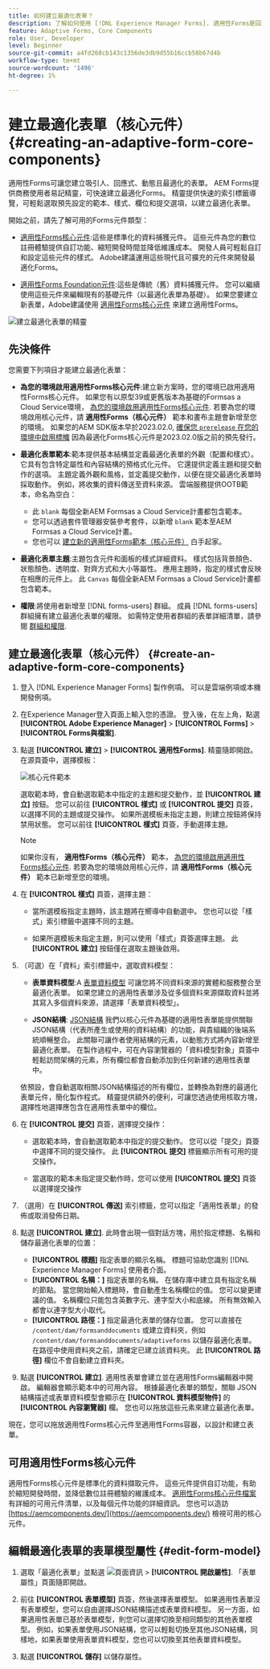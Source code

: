 ```yaml
---
title: 如何建立最適化表單？
description: 了解如何使用 [!DNL Experience Manager Forms]. 適用性Forms是回應式HTML5表單，可簡化資訊收集和處理。 進一步了解如何根據表單資料模型和XML或JSON結構建立最適化表單。
feature: Adaptive Forms, Core Components
role: User, Developer
level: Beginner
source-git-commit: a4fd268cb143c1356de3db9d55b16ccb58b67d4b
workflow-type: tm+mt
source-wordcount: '1496'
ht-degree: 1%

---
```



# 建立最適化表單（核心元件） {#creating-an-adaptive-form-core-components}

適用性Forms可讓您建立吸引人、回應式、動態且最適化的表單。 AEM Forms提供商務使用者易記精靈，可快速建立最適化Forms。 精靈提供快速的索引標籤導覽，可輕鬆選取預先設定的範本、樣式、欄位和提交選項，以建立最適化表單。

開始之前，請先了解可用的Forms元件類型：

* [適用性Forms核心元件](https://experienceleague.adobe.com/docs/experience-manager-core-components/using/adaptive-forms/introduction.html?lang=zh-Hant):這些是標準化的資料捕獲元件。 這些元件為您的數位註冊體驗提供自訂功能、縮短開發時間並降低維護成本。 開發人員可輕鬆自訂和設定這些元件的樣式。 Adobe建議運用這些現代且可擴充的元件來開發最適化Forms。

* [適用性Forms Foundation元件](creating-adaptive-form.md):這些是傳統（舊）資料捕獲元件。 您可以繼續使用這些元件來編輯現有的基礎元件（以最適化表單為基礎）。 如果您要建立新表單，Adobe建議使用  [適用性Forms核心元件](creating-adaptive-form-core-components.md) 來建立適用性Forms。

![建立最適化表單的精靈](/help/release-notes/assets/wizard.png)


## 先決條件

您需要下列項目才能建立最適化表單：

* **為您的環境啟用適用性Forms核心元件**:建立新方案時，您的環境已啟用適用性Forms核心元件。 如果您有以原型39或更舊版本為基礎的Formsas a Cloud Service環境， [為您的環境啟用適用性Forms核心元件](setup-local-development-environment.md#enable-adaptive-forms-core-components-for-an-existing-aem-archetype-based-project). 若要為您的環境啟用核心元件，請 **適用性Forms（核心元件）** 範本和畫布主題會新增至您的環境。 如果您的AEM SDK版本早於2023.02.0, [確保您 `prerelease` 在您的環境中啟用標幟](https://experienceleague.adobe.com/docs/experience-manager-cloud-service/content/release-notes/prerelease.html?lang=en#new-features) 因為最適化Forms核心元件是2023.02.0版之前的預先發行。

* **最適化表單範本**:範本提供基本結構並定義最適化表單的外觀（配置和樣式）。 它具有包含特定屬性和內容結構的預格式化元件。 它還提供定義主題和提交動作的選項。 主題定義外觀和風格，並定義提交動作，以便在提交最適化表單時採取動作。 例如，將收集的資料傳送至資料來源。 雲端服務提供OOTB範本，命名為空白：

   * 此 `blank` 每個全新AEM Formsas a Cloud Service計畫都包含範本。
   * 您可以透過套件管理器安裝參考套件，以新增 `blank` 範本至AEM Formsas a Cloud Service計畫。
   * 您也可以 [建立新的適用性Forms範本（核心元件）](template-editor.md) 白手起家。

* **最適化表單主題**:主題包含元件和面板的樣式詳細資料。 樣式包括背景顏色、狀態顏色、透明度、對齊方式和大小等屬性。 應用主題時，指定的樣式會反映在相應的元件上。  此 `Canvas` 每個全新AEM Formsas a Cloud Service計畫都包含範本。

   <!-- * You can install the reference package, via package manager, to add the `Canvas` template to your AEM Forms as a Cloud Service program.
    * You can also [create a new Adaptive Forms theme (Core Components)](template-editor.md) and deploy it to your AEM Forms as a Cloud Service program. -->

* **權限**:將使用者新增至 [!DNL forms-users] 群組。 成員 [!DNL forms-users] 群組擁有建立最適化表單的權限。 如需特定使用者群組的表單詳細清單，請參閱 [群組和權限](forms-groups-privileges-tasks.md).


## 建立最適化表單（核心元件） {#create-an-adaptive-form-core-components}

1. 登入 [!DNL Experience Manager Forms] 製作例項。 可以是雲端例項或本機開發例項。

1. 在Experience Manager登入頁面上輸入您的憑證。 登入後，在左上角，點選 **[!UICONTROL Adobe Experience Manager]** > **[!UICONTROL Forms]** > **[!UICONTROL Forms與檔案]**.

1. 點選 **[!UICONTROL 建立]**  > **[!UICONTROL 適用性Forms]**. 精靈隨即開啟。 在源頁簽中，選擇模板：

   ![核心元件範本](/help/forms/assets/core-components-template.png)

   選取範本時，會自動選取範本中指定的主題和提交動作，並 **[!UICONTROL 建立]** 按鈕。 您可以前往 **[!UICONTROL 樣式]** 或 **[!UICONTROL 提交]** 頁簽，以選擇不同的主題或提交操作。 如果所選模板未指定主題，則建立按鈕將保持禁用狀態。 您可以前往 **[!UICONTROL 樣式]** 頁簽，手動選擇主題。

   >[!NOTE]
   >
   >
   > 如果你沒有， **適用性Forms（核心元件）** 範本， [為您的環境啟用適用性Forms核心元件](setup-local-development-environment.md#enable-adaptive-forms-core-components-for-an-existing-aem-archetype-based-project). 若要為您的環境啟用核心元件，請 **適用性Forms（核心元件）** 範本已新增至您的環境。

1. 在 **[!UICONTROL 樣式]** 頁簽，選擇主題：

   * 當所選模板指定主題時，該主題將在嚮導中自動選中。 您也可以從「樣式」索引標籤中選擇不同的主題。

   * 如果所選模板未指定主題，則可以使用「樣式」頁簽選擇主題。 此 **[!UICONTROL 建立]** 按鈕僅在選取主題後啟用。

1. （可選）在「資料」索引標籤中，選取資料模型：

   * **表單資料模型**:A [表單資料模型](data-integration.md) 可讓您將不同資料來源的實體和服務整合至最適化表單。 如果您建立的適用性表單涉及從多個資料來源擷取資料並將其寫入多個資料來源，請選擇「表單資料模型」。

   * **JSON結構**: [JSON結構](adaptive-form-json-schema-form-model.md) 我們以核心元件為基礎的適用性表單能提供關聯JSON結構（代表所產生或使用的資料結構）的功能，與貴組織的後端系統順暢整合。 此關聯可讓作者使用結構的元素，以動態方式將內容新增至最適化表單。 在製作過程中，可在內容瀏覽器的「資料模型對象」頁簽中輕鬆訪問架構的元素，所有欄位都會自動添加到任何新建的適用性表單中。

   依預設，會自動選取相關JSON結構描述的所有欄位，並轉換為對應的最適化表單元件，簡化製作程式。 精靈提供額外的便利，可讓您透過使用核取方塊，選擇性地選擇應包含在適用性表單中的欄位。

1. 在 **[!UICONTROL 提交]** 頁簽，選擇提交操作：

   * 選取範本時，會自動選取範本中指定的提交動作。 您可以從「提交」頁簽中選擇不同的提交操作。 此 **[!UICONTROL 提交]** 標籤顯示所有可用的提交操作。

   * 當選取的範本未指定提交動作時，您可以使用 **[!UICONTROL 提交]** 頁簽以選擇提交操作

1. （選用）在 **[!UICONTROL 傳送]** 索引標籤，您可以指定「適用性表單」的發佈或取消發佈日期。

1. 點選 **[!UICONTROL 建立]**. 此時會出現一個對話方塊，用於指定標題、名稱和儲存最適化表單的位置：

   * **[!UICONTROL 標題]** 指定表單的顯示名稱。 標題可協助您識別 [!DNL Experience Manager Forms] 使用者介面。
   * **[!UICONTROL 名稱：]** 指定表單的名稱。 在儲存庫中建立具有指定名稱的節點。 當您開始輸入標題時，會自動產生名稱欄位的值。 您可以變更建議的值。 名稱欄位只能包含英數字元、連字型大小和底線。 所有無效輸入都會以連字型大小取代。
   * **[!UICONTROL 路徑：]** 指定最適化表單的儲存位置。 您可以直接在 `/content/dam/formsanddocuments` 或建立資料夾，例如 `/content/dam/formsanddocuments/adaptiveforms` 以儲存最適化表單。 在路徑中使用資料夾之前，請確定已建立該資料夾。 此 **[!UICONTROL 路徑]** 欄位不會自動建立資料夾。

1. 點選 **[!UICONTROL 建立]**. 適用性表單會建立並在適用性Forms編輯器中開啟。 編輯器會顯示範本中的可用內容。  根據最適化表單的類型，關聯 <!--XFA form template, XML schema or --> JSON結構描述或表單資料模型會顯示在 **[!UICONTROL 資料模型物件]** 的 **[!UICONTROL 內容瀏覽器]** 欄。 您也可以拖放這些元素來建立最適化表單。

現在，您可以拖放適用性Forms核心元件至適用性Forms容器，以設計和建立表單。

## 可用適用性Forms核心元件

適用性Forms核心元件是標準化的資料擷取元件。 這些元件提供自訂功能，有助於縮短開發時間，並降低數位註冊體驗的維護成本。 [適用性Forms核心元件檔案](https://experienceleague.adobe.com/docs/experience-manager-core-components/using/adaptive-forms/introduction.html?lang=zh-Hant) 有詳細的可用元件清單，以及每個元件功能的詳細資訊。 您也可以造訪 [https://aemcomponents.dev/](https://aemcomponents.dev/) 檢視可用的核心元件。

## 編輯最適化表單的表單模型屬性 {#edit-form-model}

1. 選取「最適化表單」並點選 ![頁面資訊](/help/forms/assets/Smock_Properties_18_N.svg) > **[!UICONTROL 開啟屬性]**. 「表單屬性」頁面隨即開啟。

1. 前往 **[!UICONTROL 表單模型]** 頁簽，然後選擇表單模型。 如果適用性表單沒有表單模型，您可以自由選擇JSON結構描述或表單資料模型。 另一方面，如果適用性表單已基於表單模型，則您可以選擇切換至相同類型的其他表單模型。 例如，如果表單使用JSON結構，您可以輕鬆切換至其他JSON結構，同樣地，如果表單使用表單資料模型，您也可以切換至其他表單資料模型。

1. 點選 **[!UICONTROL 儲存]** 以儲存屬性。
